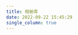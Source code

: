 ```yaml
---
title: 相册库
date: 2022-09-22 15:45:29
single_column: true
---
```


<div class="row">
<!-- {% gallery '壁纸' '收藏的一些壁纸' '/gallery/wallpaper' https://img1.wallspic.com/previews/5/0/1/6/6/166105/166105-pang_ke-zi_se_de-zi_luo_lan_se-fen_hong_se-pin_hong_se-500x.jpg 4 60 %} -->
<!-- {% gallery '壁纸' '收藏的一些壁纸' '/gallery/wallpaper' https://img1.wallspic.com/previews/8/8/8/0/7/170888/170888-de_fang_zi-chuang_kou-zhu_zhai_qu-mu-wu_ding-500x.jpg 4 60 %} -->
<!-- {% gallery '壁纸' '收藏的一些壁纸' '/gallery/wallpaper' https://img3.wallspic.com/previews/7/4/8/8/6/168847/168847-man_de_nu_hai-ka_tong-ren_men_zai_zi_ran_jie-kuai_le_de-yang_guang-500x.jpg 4 60 %} -->
</div>